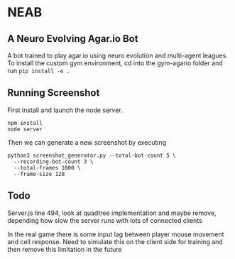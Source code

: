 # NEAB

## A Neuro Evolving Agar.io Bot

A bot trained to play agar.io using neuro evolution and multi-agent leagues.
To install the custom gym environment, cd into the gym-agario folder and run `pip install -e .`

## Running Screenshot

First install and launch the node server.

```
npm install
node server
```

Then we can generate a new screenshot by executing

```
python3 screenshot_generator.py --total-bot-count 5 \
  --recording-bot-count 3 \
  --total-frames 1000 \
  --frame-size 128
```


## Todo

Server.js line 494, look at quadtree implementation and maybe remove, depending how slow the server runs with lots of connected clients

In the real game there is some input lag between player mouse movement and cell response. Need to simulate this on the client side for training and then remove this limitation in the future

